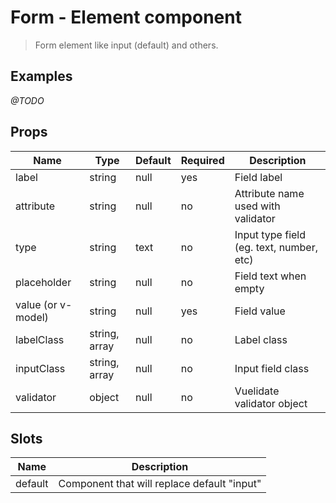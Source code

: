 # Form - Element component

> Form element like input (default) and others.

## Examples
*@TODO*

## Props
| Name | Type | Default | Required | Description |
|------|------|---------|----------|-------------|
| label | string | null | yes | Field label |
| attribute | string | null | no | Attribute name used with validator |
| type | string | text | no | Input type field (eg. text, number, etc) |
| placeholder | string | null | no | Field text when empty |
| value (or v-model) | string | null | yes | Field value |
| labelClass | string, array | null | no | Label class |
| inputClass | string, array | null | no | Input field class |
| validator | object | null | no | Vuelidate validator object |


## Slots
| Name | Description |
|------|-------------|
| default | Component that will replace default "input" |
